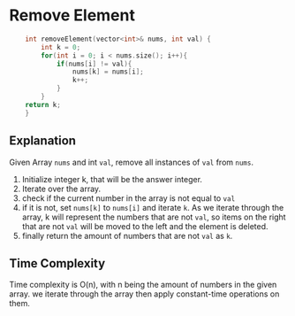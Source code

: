 # Remove Element

```cpp
    int removeElement(vector<int>& nums, int val) {
        int k = 0;
        for(int i = 0; i < nums.size(); i++){
            if(nums[i] != val){
                nums[k] = nums[i];
                k++;
            }
        }
    return k;
    }
```

## Explanation

Given Array ```nums``` and int ```val```, remove all instances of ```val``` from ```nums```.

1. Initialize integer k, that will be the answer integer. 
2. Iterate over the array.
3. check if the current number in the array is not equal to ```val```
4. if it is not, set ```nums[k]``` to ```nums[i]``` and iterate ```k```. As we iterate through the array, k will represent the numbers that are not ```val```, so items on the right that are not ```val``` will be moved to the left and the element is deleted. 
5. finally return the amount of numbers that are not ```val``` as ```k```.

## Time Complexity

Time complexity is O(n), with n being the amount of numbers in the given array. we iterate through the array then apply constant-time operations on them.
